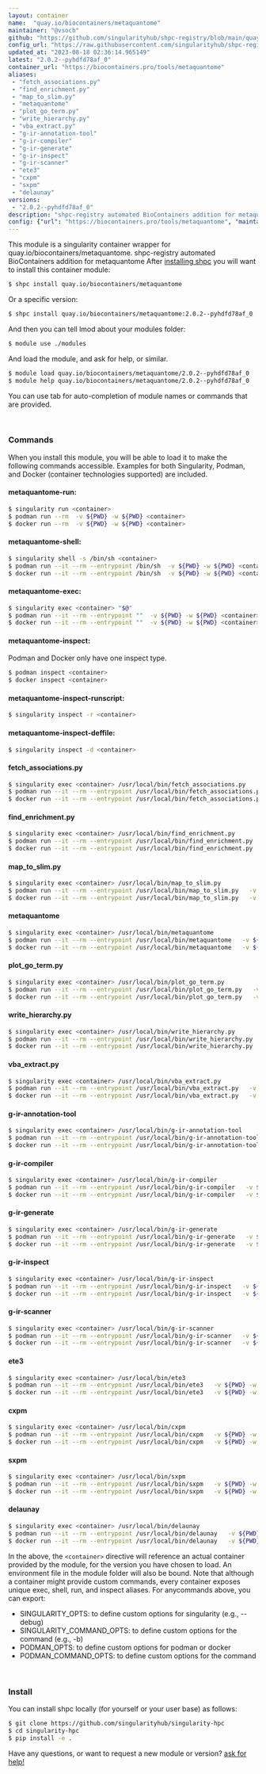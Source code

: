 ```yaml
---
layout: container
name:  "quay.io/biocontainers/metaquantome"
maintainer: "@vsoch"
github: "https://github.com/singularityhub/shpc-registry/blob/main/quay.io/biocontainers/metaquantome/container.yaml"
config_url: "https://raw.githubusercontent.com/singularityhub/shpc-registry/main/quay.io/biocontainers/metaquantome/container.yaml"
updated_at: "2023-08-18 02:36:14.965149"
latest: "2.0.2--pyhdfd78af_0"
container_url: "https://biocontainers.pro/tools/metaquantome"
aliases:
 - "fetch_associations.py"
 - "find_enrichment.py"
 - "map_to_slim.py"
 - "metaquantome"
 - "plot_go_term.py"
 - "write_hierarchy.py"
 - "vba_extract.py"
 - "g-ir-annotation-tool"
 - "g-ir-compiler"
 - "g-ir-generate"
 - "g-ir-inspect"
 - "g-ir-scanner"
 - "ete3"
 - "cxpm"
 - "sxpm"
 - "delaunay"
versions:
 - "2.0.2--pyhdfd78af_0"
description: "shpc-registry automated BioContainers addition for metaquantome"
config: {"url": "https://biocontainers.pro/tools/metaquantome", "maintainer": "@vsoch", "description": "shpc-registry automated BioContainers addition for metaquantome", "latest": {"2.0.2--pyhdfd78af_0": "sha256:63ecc9b2be8ab451aae2092d47d03e5f6e2d9217fa920e7bf488b1a6f1cb4f9e"}, "tags": {"2.0.2--pyhdfd78af_0": "sha256:63ecc9b2be8ab451aae2092d47d03e5f6e2d9217fa920e7bf488b1a6f1cb4f9e"}, "docker": "quay.io/biocontainers/metaquantome", "aliases": {"fetch_associations.py": "/usr/local/bin/fetch_associations.py", "find_enrichment.py": "/usr/local/bin/find_enrichment.py", "map_to_slim.py": "/usr/local/bin/map_to_slim.py", "metaquantome": "/usr/local/bin/metaquantome", "plot_go_term.py": "/usr/local/bin/plot_go_term.py", "write_hierarchy.py": "/usr/local/bin/write_hierarchy.py", "vba_extract.py": "/usr/local/bin/vba_extract.py", "g-ir-annotation-tool": "/usr/local/bin/g-ir-annotation-tool", "g-ir-compiler": "/usr/local/bin/g-ir-compiler", "g-ir-generate": "/usr/local/bin/g-ir-generate", "g-ir-inspect": "/usr/local/bin/g-ir-inspect", "g-ir-scanner": "/usr/local/bin/g-ir-scanner", "ete3": "/usr/local/bin/ete3", "cxpm": "/usr/local/bin/cxpm", "sxpm": "/usr/local/bin/sxpm", "delaunay": "/usr/local/bin/delaunay"}}
---
```


This module is a singularity container wrapper for quay.io/biocontainers/metaquantome.
shpc-registry automated BioContainers addition for metaquantome
After [installing shpc](#install) you will want to install this container module:


```bash
$ shpc install quay.io/biocontainers/metaquantome
```

Or a specific version:

```bash
$ shpc install quay.io/biocontainers/metaquantome:2.0.2--pyhdfd78af_0
```

And then you can tell lmod about your modules folder:

```bash
$ module use ./modules
```

And load the module, and ask for help, or similar.

```bash
$ module load quay.io/biocontainers/metaquantome/2.0.2--pyhdfd78af_0
$ module help quay.io/biocontainers/metaquantome/2.0.2--pyhdfd78af_0
```

You can use tab for auto-completion of module names or commands that are provided.

<br>

### Commands

When you install this module, you will be able to load it to make the following commands accessible.
Examples for both Singularity, Podman, and Docker (container technologies supported) are included.

#### metaquantome-run:

```bash
$ singularity run <container>
$ podman run --rm  -v ${PWD} -w ${PWD} <container>
$ docker run --rm  -v ${PWD} -w ${PWD} <container>
```

#### metaquantome-shell:

```bash
$ singularity shell -s /bin/sh <container>
$ podman run --it --rm --entrypoint /bin/sh  -v ${PWD} -w ${PWD} <container>
$ docker run --it --rm --entrypoint /bin/sh  -v ${PWD} -w ${PWD} <container>
```

#### metaquantome-exec:

```bash
$ singularity exec <container> "$@"
$ podman run --it --rm --entrypoint ""  -v ${PWD} -w ${PWD} <container> "$@"
$ docker run --it --rm --entrypoint ""  -v ${PWD} -w ${PWD} <container> "$@"
```

#### metaquantome-inspect:

Podman and Docker only have one inspect type.

```bash
$ podman inspect <container>
$ docker inspect <container>
```

#### metaquantome-inspect-runscript:

```bash
$ singularity inspect -r <container>
```

#### metaquantome-inspect-deffile:

```bash
$ singularity inspect -d <container>
```


#### fetch_associations.py

```bash
$ singularity exec <container> /usr/local/bin/fetch_associations.py
$ podman run --it --rm --entrypoint /usr/local/bin/fetch_associations.py   -v ${PWD} -w ${PWD} <container> -c " $@"
$ docker run --it --rm --entrypoint /usr/local/bin/fetch_associations.py   -v ${PWD} -w ${PWD} <container> -c " $@"
```


#### find_enrichment.py

```bash
$ singularity exec <container> /usr/local/bin/find_enrichment.py
$ podman run --it --rm --entrypoint /usr/local/bin/find_enrichment.py   -v ${PWD} -w ${PWD} <container> -c " $@"
$ docker run --it --rm --entrypoint /usr/local/bin/find_enrichment.py   -v ${PWD} -w ${PWD} <container> -c " $@"
```


#### map_to_slim.py

```bash
$ singularity exec <container> /usr/local/bin/map_to_slim.py
$ podman run --it --rm --entrypoint /usr/local/bin/map_to_slim.py   -v ${PWD} -w ${PWD} <container> -c " $@"
$ docker run --it --rm --entrypoint /usr/local/bin/map_to_slim.py   -v ${PWD} -w ${PWD} <container> -c " $@"
```


#### metaquantome

```bash
$ singularity exec <container> /usr/local/bin/metaquantome
$ podman run --it --rm --entrypoint /usr/local/bin/metaquantome   -v ${PWD} -w ${PWD} <container> -c " $@"
$ docker run --it --rm --entrypoint /usr/local/bin/metaquantome   -v ${PWD} -w ${PWD} <container> -c " $@"
```


#### plot_go_term.py

```bash
$ singularity exec <container> /usr/local/bin/plot_go_term.py
$ podman run --it --rm --entrypoint /usr/local/bin/plot_go_term.py   -v ${PWD} -w ${PWD} <container> -c " $@"
$ docker run --it --rm --entrypoint /usr/local/bin/plot_go_term.py   -v ${PWD} -w ${PWD} <container> -c " $@"
```


#### write_hierarchy.py

```bash
$ singularity exec <container> /usr/local/bin/write_hierarchy.py
$ podman run --it --rm --entrypoint /usr/local/bin/write_hierarchy.py   -v ${PWD} -w ${PWD} <container> -c " $@"
$ docker run --it --rm --entrypoint /usr/local/bin/write_hierarchy.py   -v ${PWD} -w ${PWD} <container> -c " $@"
```


#### vba_extract.py

```bash
$ singularity exec <container> /usr/local/bin/vba_extract.py
$ podman run --it --rm --entrypoint /usr/local/bin/vba_extract.py   -v ${PWD} -w ${PWD} <container> -c " $@"
$ docker run --it --rm --entrypoint /usr/local/bin/vba_extract.py   -v ${PWD} -w ${PWD} <container> -c " $@"
```


#### g-ir-annotation-tool

```bash
$ singularity exec <container> /usr/local/bin/g-ir-annotation-tool
$ podman run --it --rm --entrypoint /usr/local/bin/g-ir-annotation-tool   -v ${PWD} -w ${PWD} <container> -c " $@"
$ docker run --it --rm --entrypoint /usr/local/bin/g-ir-annotation-tool   -v ${PWD} -w ${PWD} <container> -c " $@"
```


#### g-ir-compiler

```bash
$ singularity exec <container> /usr/local/bin/g-ir-compiler
$ podman run --it --rm --entrypoint /usr/local/bin/g-ir-compiler   -v ${PWD} -w ${PWD} <container> -c " $@"
$ docker run --it --rm --entrypoint /usr/local/bin/g-ir-compiler   -v ${PWD} -w ${PWD} <container> -c " $@"
```


#### g-ir-generate

```bash
$ singularity exec <container> /usr/local/bin/g-ir-generate
$ podman run --it --rm --entrypoint /usr/local/bin/g-ir-generate   -v ${PWD} -w ${PWD} <container> -c " $@"
$ docker run --it --rm --entrypoint /usr/local/bin/g-ir-generate   -v ${PWD} -w ${PWD} <container> -c " $@"
```


#### g-ir-inspect

```bash
$ singularity exec <container> /usr/local/bin/g-ir-inspect
$ podman run --it --rm --entrypoint /usr/local/bin/g-ir-inspect   -v ${PWD} -w ${PWD} <container> -c " $@"
$ docker run --it --rm --entrypoint /usr/local/bin/g-ir-inspect   -v ${PWD} -w ${PWD} <container> -c " $@"
```


#### g-ir-scanner

```bash
$ singularity exec <container> /usr/local/bin/g-ir-scanner
$ podman run --it --rm --entrypoint /usr/local/bin/g-ir-scanner   -v ${PWD} -w ${PWD} <container> -c " $@"
$ docker run --it --rm --entrypoint /usr/local/bin/g-ir-scanner   -v ${PWD} -w ${PWD} <container> -c " $@"
```


#### ete3

```bash
$ singularity exec <container> /usr/local/bin/ete3
$ podman run --it --rm --entrypoint /usr/local/bin/ete3   -v ${PWD} -w ${PWD} <container> -c " $@"
$ docker run --it --rm --entrypoint /usr/local/bin/ete3   -v ${PWD} -w ${PWD} <container> -c " $@"
```


#### cxpm

```bash
$ singularity exec <container> /usr/local/bin/cxpm
$ podman run --it --rm --entrypoint /usr/local/bin/cxpm   -v ${PWD} -w ${PWD} <container> -c " $@"
$ docker run --it --rm --entrypoint /usr/local/bin/cxpm   -v ${PWD} -w ${PWD} <container> -c " $@"
```


#### sxpm

```bash
$ singularity exec <container> /usr/local/bin/sxpm
$ podman run --it --rm --entrypoint /usr/local/bin/sxpm   -v ${PWD} -w ${PWD} <container> -c " $@"
$ docker run --it --rm --entrypoint /usr/local/bin/sxpm   -v ${PWD} -w ${PWD} <container> -c " $@"
```


#### delaunay

```bash
$ singularity exec <container> /usr/local/bin/delaunay
$ podman run --it --rm --entrypoint /usr/local/bin/delaunay   -v ${PWD} -w ${PWD} <container> -c " $@"
$ docker run --it --rm --entrypoint /usr/local/bin/delaunay   -v ${PWD} -w ${PWD} <container> -c " $@"
```



In the above, the `<container>` directive will reference an actual container provided
by the module, for the version you have chosen to load. An environment file in the
module folder will also be bound. Note that although a container
might provide custom commands, every container exposes unique exec, shell, run, and
inspect aliases. For anycommands above, you can export:

 - SINGULARITY_OPTS: to define custom options for singularity (e.g., --debug)
 - SINGULARITY_COMMAND_OPTS: to define custom options for the command (e.g., -b)
 - PODMAN_OPTS: to define custom options for podman or docker
 - PODMAN_COMMAND_OPTS: to define custom options for the command

<br>

### Install

You can install shpc locally (for yourself or your user base) as follows:

```bash
$ git clone https://github.com/singularityhub/singularity-hpc
$ cd singularity-hpc
$ pip install -e .
```

Have any questions, or want to request a new module or version? [ask for help!](https://github.com/singularityhub/singularity-hpc/issues)